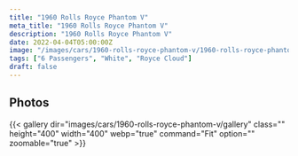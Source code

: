 ```yaml
---
title: "1960 Rolls Royce Phantom V"
meta_title: "1960 Rolls Royce Phantom V"
description: "1960 Rolls Royce Phantom V"
date: 2022-04-04T05:00:00Z
image: "/images/cars/1960-rolls-royce-phantom-v/1960-rolls-royce-phantom-v.jpg"
tags: ["6 Passengers", "White", "Royce Cloud"]
draft: false
---
```

## Photos
{{< gallery dir="images/cars/1960-rolls-royce-phantom-v/gallery" class="" height="400" width="400" webp="true" command="Fit" option="" zoomable="true" >}}
